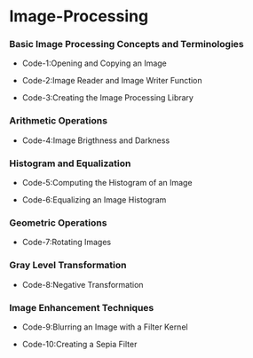 # Image-Processing
### Basic Image Processing Concepts and Terminologies
- Code-1:Opening and Copying an Image

- Code-2:Image Reader and Image Writer Function

- Code-3:Creating the Image Processing Library

### Arithmetic Operations
- Code-4:Image Brigthness and Darkness
### Histogram and Equalization
- Code-5:Computing the Histogram of an Image

- Code-6:Equalizing an Image Histogram
### Geometric Operations
- Code-7:Rotating Images

### Gray Level Transformation
- Code-8:Negative Transformation

### Image Enhancement Techniques
- Code-9:Blurring an Image with a Filter Kernel

- Code-10:Creating a Sepia Filter


